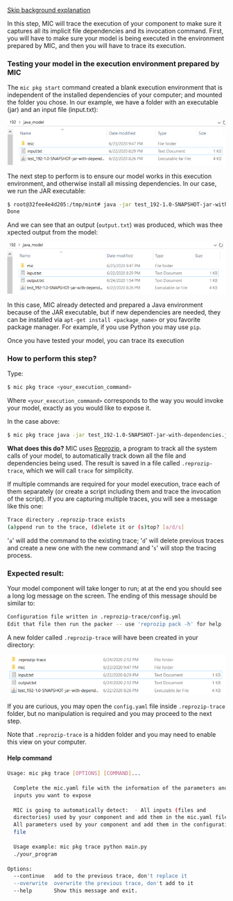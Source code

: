 [Skip background explanation](#how-to-perform-this-step)

In this step, MIC will trace the execution of your component to make sure it captures all its implicit file dependencies and its invocation command. First, you will have to make sure your model is being executed in the environment prepared by MIC, and then you will have to trace its execution.

### Testing your model in the execution environment prepared by MIC

The `mic pkg start` command created a blank execution environment that is independent of the installed dependencies of your computer; and mounted the folder you chose. In our example, we have a folder with an executable (jar) and an input file (input.txt):

![Diagram](figures/folder.png)

The next step to perform is to ensure our model works in this execution environment, and otherwise install all missing dependencies. In our case, we run the JAR executable:

```bash
$ root@32fee4e4d205:/tmp/mint# java -jar test_192-1.0-SNAPSHOT-jar-with-dependencies.jar -i input.txt -p 1500 -o output.txt
Done
```
And we can see that an output (`output.txt`) was produced, which was thee xpected output from the model:

![Diagram](figures/folder_out.png)

In this case, MIC already detected and prepared a Java environment because of the JAR executable, but if new dependencies are needed, they can be installed via `apt-get install <package_name>` or you favorite package manager. For example, if you use Python you may use `pip`.

Once you have tested your model, you can trace its execution

### How to perform this step?

Type:

```bash
$ mic pkg trace <your_execution_command>
```

Where `<your_execution_command>` corresponds to the way you would invoke your model, exactly as you would like to expose it.

In the case above:

```bash
$ mic pkg trace java -jar test_192-1.0-SNAPSHOT-jar-with-dependencies.jar -i input.txt -p 1500 -o output.txt
```

**What does this do?** MIC uses [Reprozip](https://www.reprozip.org/), a program to track all the system calls of your model, to automatically track down all the file and dependencies being used. The result is saved in a file called `.reprozip-trace`, which we will call `trace` for simplicity.

If multiple commands are required for your model execution, trace each of them separately (or create a script including them and trace the invocation of the script). If you are capturing multiple traces, you will see a message like this one:

```bash
Trace directory .reprozip-trace exists
(a)ppend run to the trace, (d)elete it or (s)top? [a/d/s]
```
'`a`' will add the command to the existing trace; '`d`' will delete previous traces and create a new one with the new command and '`s`' will stop the tracing process.

### Expected result:

Your model component will take longer to run; at at the end you should see a long log message on the screen. The ending of this message should be similar to:

```bash
Configuration file written in .reprozip-trace/config.yml
Edit that file then run the packer -- use 'reprozip pack -h' for help
```
A new folder called `.reprozip-trace` will have been created in your directory:

![Diagram](figures/trace.png)

If you are curious, you may open the `config.yaml` file inside `.reprozip-trace` folder, but no manipulation is required and you may proceed to the next step.

Note that `.reprozip-trace` is a hidden folder and you may need to enable this view on your computer. 

#### Help command

```bash
Usage: mic pkg trace [OPTIONS] [COMMAND]...

  Complete the mic.yaml file with the information of the parameters and
  inputs you want to expose

  MIC is going to automatically detect:  - All inputs (files and
  directories) used by your component and add them in the mic.yaml file.  -
  All parameters used by your component and add them in the configuration
  file

  Usage example: mic pkg trace python main.py
  ./your_program

Options:
  --continue   add to the previous trace, don't replace it
  --overwrite  overwrite the previous trace, don't add to it
  --help       Show this message and exit.
```
